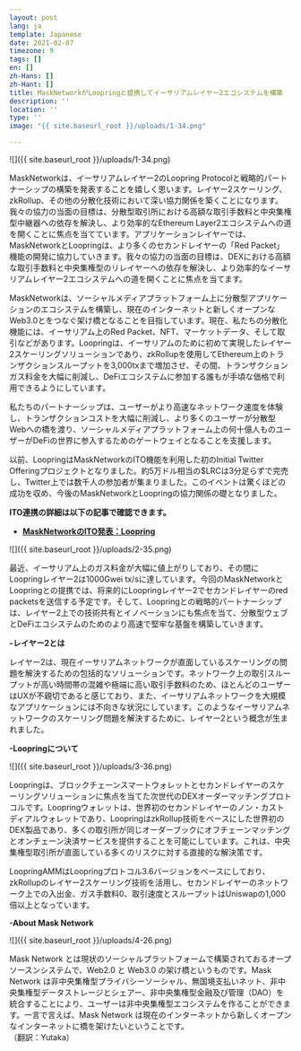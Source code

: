 ```yaml
---
layout: post
lang: ja
template: Japanese
date: 2021-02-07
timezone: 9
tags: []
en: []
zh-Hans: []
zh-Hant: []
title: MaskNetworkがLoopringと提携してイーサリアムレイヤー2エコシステムを構築
description: ''
location: ''
type: ''
image: "{{ site.baseurl_root }}/uploads/1-34.png"

---
```

![]({{ site.baseurl_root }}/uploads/1-34.png)

MaskNetworkは、イーサリアムレイヤー2のLoopring Protocolと戦略的パートナーシップの構築を発表することを嬉しく思います。レイヤー2スケーリング、zkRollup、その他の分散化技術において深い協力関係を築くことになります。我々の協力の当面の目標は、分散型取引所における高額な取引手数料と中央集権型中継器への依存を解決し、より効率的なEthereum Layer2エコシステムへの道を開くことに焦点を当てています。アプリケーションレイヤーでは、MaskNetworkとLoopringは、より多くのセカンドレイヤーの「Red Packet」機能の開発に協力していきます。我々の協力の当面の目標は、DEXにおける高額な取引手数料と中央集権型のリレイヤーへの依存を解決し、より効率的なイーサリアムレイヤー2エコシステムへの道を開くことに焦点を当てます。

MaskNetworkは、ソーシャルメディアプラットフォーム上に分散型アプリケーションのエコシステムを構築し、現在のインターネットと新しくオープンなWeb3.0とをつなぐ架け橋となることを目指しています。現在、私たちの分散化機能には、イーサリアム上のRed Packet、NFT、マーケットデータ、そして取引などがあります。Loopringは、イーサリアムのために初めて実現したレイヤー2スケーリングソリューションであり、zkRollupを使用してEthereum上のトランザクションスループットを3,000txまで増加させ、その間、トランザクションガス料金を大幅に削減し、DeFiエコシステムに参加する誰もが手頃な価格で利用できるようにしています。

私たちのパートナーシップは、ユーザーがより高速なネットワーク速度を体験し、トランザクションコストを大幅に削減し、より多くのユーザーが分散型Webへの橋を渡り、ソーシャルメディアプラットフォーム上の何十億人ものユーザーがDeFiの世界に参入するためのゲートウェイとなることを支援します。

以前、LoopringはMaskNetworkのITO機能を利用した初のInitial Twitter Offeringプロジェクトとなりました。約5万ドル相当の$LRCは3分足らずで完売し、Twitter上では数千人の参加者が集まりました。このイベントは驚くほどの成功を収め、今後のMaskNetworkとLoopringの協力関係の礎となりました。

**ITO連携の詳細は以下の記事で確認できます。**

* [**MaskNetworkのITO発表：Loopring**](https://mp.weixin.qq.com/s/bl10OCddYFdU7X_dgkUS2w)

![]({{ site.baseurl_root }}/uploads/2-35.png)

最近、イーサリアム上のガス料金が大幅に値上がりしており、その間にLoopringレイヤー2は1000Gwei tx/sに達しています。今回のMaskNetworkとLoopringとの提携では、将来的にLoopringレイヤー2でセカンドレイヤーのred packetsを送信する予定です。そして、Loopringとの戦略的パートナーシップは、レイヤー2上での技術共有とイノベーションにも焦点を当て、分散型ウェブとDeFiエコシステムのためのより高速で堅牢な基盤を構築していきます。

**-レイヤー2とは**

レイヤー2は、現在イーサリアムネットワークが直面しているスケーリングの問題を解決するための包括的なソリューションです。ネットワーク上の取引スループットが高い時間帯の混雑や極端に高い取引手数料のため、ほとんどのユーザーはUXが不親切であると感じており、また、イーサリアムネットワークを大規模なアプリケーションには不向きな状況にしています。このようなイーサリアムネットワークのスケーリング問題を解決するために、レイヤー2という概念が生まれました。

**-Loopringについて**

![]({{ site.baseurl_root }}/uploads/3-36.png)

Loopringは、ブロックチェーンスマートウォレットとセカンドレイヤーのスケーリングソリューションに焦点を当てた次世代のDEXオーダーマッチングプロトコルです。Loopringウォレットは、世界初のセカンドレイヤーのノン・カストディアルウォレットであり、LoopringはzkRollup技術をベースにした世界初のDEX製品であり、多くの取引所が同じオーダーブックにオフチェーンマッチングとオンチェーン決済サービスを提供することを可能にしています。これは、中央集権型取引所が直面している多くのリスクに対する直接的な解決策です。

LoopringAMMはLoopringプロトコル3.6バージョンをベースにしており、zkRollupのレイヤー2スケーリング技術を活用し、セカンドレイヤーのネットワーク上での入出金、ガス手数料0、取引速度とスループットはUniswapの1,000倍以上となっています。

**-About Mask Network**

![]({{ site.baseurl_root }}/uploads/4-26.png)

Mask Network とは現状のソーシャルプラットフォームで構築されておるオープソースンシステムで、Web2.0 と Web3.0 の架け橋というものです。Mask Network は非中央集権型プライバシーソーシャル、無国境支払いネット、非中央集権型データストレージとシェアー、非中央集権型金融及び管理（DAO）を統合することにより、ユーザーは非中央集権型エコシステムを作ることができます。一言で言えば、Mask Network は現在のインターネットから新しくオープンなインターネットに橋を架けたいということです。  
（翻訳：Yutaka）
